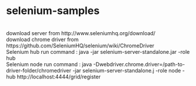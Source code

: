 # selenium-samples


<br>
download server from http://www.seleniumhq.org/download/

<br>
download chrome driver from   https://github.com/SeleniumHQ/selenium/wiki/ChromeDriver

<br>
Selenium hub run command : java -jar selenium-server-standalone.jar -role hub
<br>
Selenium node run command :  java  -Dwebdriver.chrome.driver=/path-to-driver-folder/chromedriver   -jar selenium-server-standalone.j -role node -hub http://localhost:4444/grid/register
